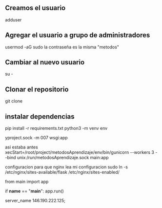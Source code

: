 ## Creamos el usuario
adduser <metodos>

## Agregar el usuario a grupo de administradores
usermod -aG sudo <metodos>
la contraseña es la misma "metodos"

## Cambiar al nuevo usuario
su - <metodos>

## Clonar el repositorio
git clone <repositorio>

## instalar dependencias
pip install -r requirements.txt
python3 -m venv env




yproject.sock -m 007 wsgi:app

asi estaba antes
xecStart=/root/project/metodosAprendizaje/env/bin/gunicorn --workers 3 --bind unix:/run/metodosAprendizaje.sock main:app

configuracion para que nginx lea mi configuracion
sudo ln -s /etc/nginx/sites-available/flask /etc/nginx/sites-enabled/


from main import app

if __name__ == "__main__":
    app.run()

server_name 146.190.222.125;